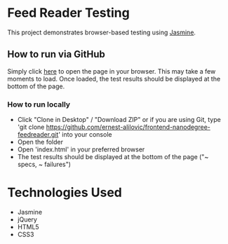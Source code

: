 # Feed Reader Testing

This project demonstrates browser-based testing using [Jasmine](https://jasmine.github.io/).

## How to run via GitHub
Simply click [here](http://htmlpreview.github.io/?https://github.com/ernest-alilovic/frontend-nanodegree-feedreader/blob/master/index.html) to open the page in your browser. This may take a few moments to load. Once loaded, the test results should be displayed at the bottom of the page.

### How to run locally
- Click "Clone in Desktop" / "Download ZIP" or if you are using Git, type 'git clone https://github.com/ernest-alilovic/frontend-nanodegree-feedreader.git' into your console
- Open the folder
- Open 'index.html' in your preferred browser
- The test results should be displayed at the bottom of the page ("~ specs, ~ failures")

# Technologies Used
- Jasmine
- jQuery
- HTML5
- CSS3
